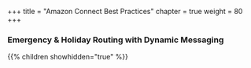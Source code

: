+++
title = "Amazon Connect Best Practices"
chapter = true
weight = 80
+++

### Emergency & Holiday Routing with Dynamic Messaging

{{% children showhidden="true" %}}
